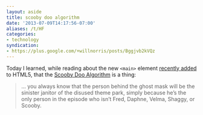 ```yaml
---
layout: aside
title: scooby doo algorithm
date: '2013-07-09T14:17:56-07:00'
aliases: /t/HF
categories:
- technology
syndication:
- https://plus.google.com/+willnorris/posts/Bggjvb2kVQz
---
```

Today I learned, while reading about the new `<main>` element [recently added][] to HTML5, that the [Scooby Doo
Algorithm][] is a thing:

>  ... you always know that the person behind the ghost mask will be the sinister janitor of the disused theme park,
>  simply because he’s the only person in the episode who isn’t Fred, Daphne, Velma, Shaggy, or Scooby.

[recently added]: http://html5doctor.com/the-main-element/
[Scooby Doo Algorithm]: http://www.brucelawson.co.uk/2012/scooby-doo-content-element/
